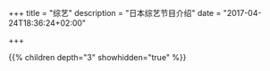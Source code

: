 +++
title = "综艺"
description = "日本综艺节目介绍"
date = "2017-04-24T18:36:24+02:00"

+++

{{% children depth="3" showhidden="true" %}}
